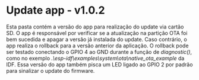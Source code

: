 Update app - v1.0.2
====================

Esta pasta contém a versão do app para realização do update via cartão SD. O app é responsável por verificar se a atualização na partição OTA foi bem sucedida e apagar a versão já instalada do update. Caso contrário, o app realiza o rollback para a versão anterior da aplicação. O rollback pode ser testado conectando o GPIO 4 ao GND durante a função de *diagnostic()*, como no exemplo *.\esp-idf\examples\system\ota\native_ota_example* da IDF. Essa versão do app também pisca um LED ligado ao GPIO 2 por padrão para sinalizar o update do firmware.
